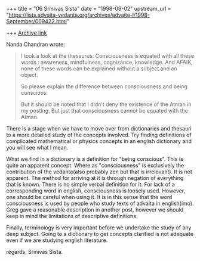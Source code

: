 +++
title = "06 Srinivas Sista"
date = "1998-09-02"
upstream_url = "https://lists.advaita-vedanta.org/archives/advaita-l/1998-September/009422.html"

+++
[Archive link](https://lists.advaita-vedanta.org/archives/advaita-l/1998-September/009422.html)

Nanda Chandran wrote:
>
> I took a look at the thesaurus. Consciousness is equated with all these
> words : awareness, mindfulness, cognizance, knowledge. And AFAIK, none
> of these words can be explained without a subject and an object.
>
> So please explain the difference between consciousness and being
> conscious.
>
> But it should be noted that I didn't deny the existence of the Atman in
> my posting. But just that consciousness cannot be equated with the
> Atman.
>

There is a stage when we have to move over from dictionaries and thesauri
to a more detailed study of the concepts involved. Try finding definitions
of complicated mathematical or physics concepts in an english dictionary
and you will see what I mean.

What we find in a dictionary is a definition for "being conscious".
This is quite an apparent concept. Where as "consciousness" is exclusively
the contribution of the vedanta(also probably zen but that is irrelevant).
It is not apparent. The method for arriving at it is through negation of
everything that is known. There is no simple verbal definition for it. For
lack of a corresponding word in english, consciousness is loosely used.
However, one should be careful when using it. It is in this sense that the
word consciousness is used by people who study texts of advaita in
english(imo). Greg gave a reasonable description in another post, however
we should keep in mind the limitations of descriptive definitions.

Finally, terminology is very important before we undertake the study of
any deep subject. Going to a dictionary to get concepts clarified is not
adequate even if we are studying english literature.

regards,
Srinivas Sista.

